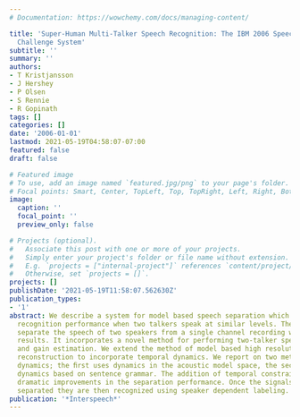 ```yaml
---
# Documentation: https://wowchemy.com/docs/managing-content/

title: 'Super-Human Multi-Talker Speech Recognition: The IBM 2006 Speech Separation
  Challenge System'
subtitle: ''
summary: ''
authors:
- T Kristjansson
- J Hershey
- P Olsen
- S Rennie
- R Gopinath
tags: []
categories: []
date: '2006-01-01'
lastmod: 2021-05-19T04:58:07-07:00
featured: false
draft: false

# Featured image
# To use, add an image named `featured.jpg/png` to your page's folder.
# Focal points: Smart, Center, TopLeft, Top, TopRight, Left, Right, BottomLeft, Bottom, BottomRight.
image:
  caption: ''
  focal_point: ''
  preview_only: false

# Projects (optional).
#   Associate this post with one or more of your projects.
#   Simply enter your project's folder or file name without extension.
#   E.g. `projects = ["internal-project"]` references `content/project/deep-learning/index.md`.
#   Otherwise, set `projects = []`.
projects: []
publishDate: '2021-05-19T11:58:07.562630Z'
publication_types:
- '1'
abstract: We describe a system for model based speech separation which achieves super-human
  recognition performance when two talkers speak at similar levels. The system can
  separate the speech of two speakers from a single channel recording with remarkable
  results. It incorporates a novel method for performing two-talker speaker identiﬁcation
  and gain estimation. We extend the method of model based high resolution signal
  reconstruction to incorporate temporal dynamics. We report on two methods for introducing
  dynamics; the ﬁrst uses dynamics in the acoustic model space, the second incorporates
  dynamics based on sentence grammar. The addition of temporal constraints leads to
  dramatic improvements in the separation performance. Once the signals have been
  separated they are then recognized using speaker dependent labeling.
publication: '*Interspeech*'
---
```


